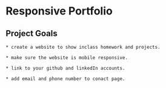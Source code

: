 # Responsive Portfolio

## Project Goals

    * create a website to show inclass homework and projects.

    * make sure the website is mobile responsive.

    * link to your github and linkedIn accounts.

    * add email and phone number to conact page.